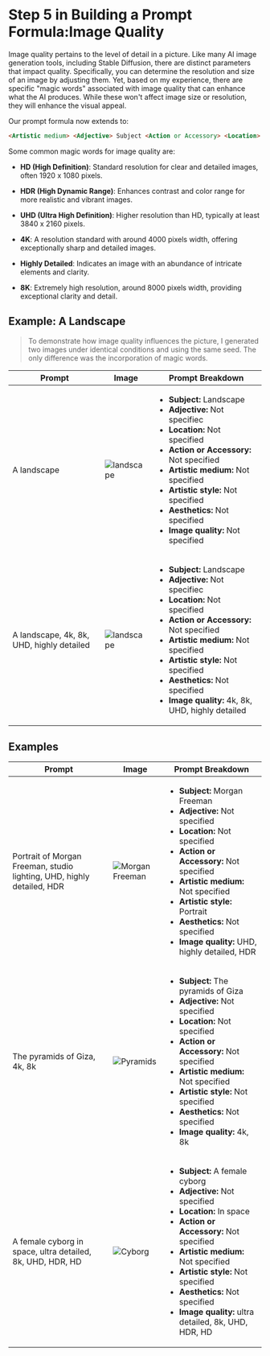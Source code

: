# Step 5 in Building a Prompt Formula:Image Quality

Image quality pertains to the level of detail in a picture. Like many AI image generation tools, including Stable Diffusion, there are distinct parameters that impact quality. Specifically, you can determine the resolution and size of an image by adjusting them. Yet, based on my experience, there are specific "magic words" associated with image quality that can enhance what the AI produces. While these won't affect image size or resolution, they will enhance the visual appeal. 

Our prompt formula now extends to:

```markdown
<Artistic medium> <Adjective> Subject <Action or Accessory> <Location> <Artistic style> <Aesthetics> <Image quality>
```

Some common magic words for image quality are:

- **HD (High Definition)**: Standard resolution for clear and detailed images, often 1920 x 1080 pixels.

- **HDR (High Dynamic Range)**: Enhances contrast and color range for more realistic and vibrant images.

- **UHD (Ultra High Definition)**: Higher resolution than HD, typically at least 3840 x 2160 pixels.

- **4K**: A resolution standard with around 4000 pixels width, offering exceptionally sharp and detailed images.

- **Highly Detailed**: Indicates an image with an abundance of intricate elements and clarity.

- **8K**: Extremely high resolution, around 8000 pixels width, providing exceptional clarity and detail.


## Example: A Landscape

> To demonstrate how image quality influences the picture, I generated two images under identical conditions and using the same seed. The only difference was the incorporation of magic words.

| Prompt | Image | Prompt Breakdown |
| ------------------- | ----- | ------------------ |
| A landscape | ![landscape](/images/prompt-formula/quality/landscape.png) | <ul><li><strong>Subject:</strong> Landscape </li><li><strong>Adjective:</strong> Not specifiec </li><li><strong>Location:</strong> Not specified </li><li><strong>Action or Accessory:</strong> Not specified </li><li><strong>Artistic medium:</strong> Not specified </li><li><strong>Artistic style:</strong> Not specified </li><li><strong>Aesthetics:</strong> Not specified </li><li><strong>Image quality:</strong> Not specified </li></ul> |
| A landscape, 4k, 8k, UHD, highly detailed | ![landscape](/images/prompt-formula/quality/landscape-magic.png) | <ul><li><strong>Subject:</strong> Landscape </li><li><strong>Adjective:</strong> Not specifiec </li><li><strong>Location:</strong> Not specified </li><li><strong>Action or Accessory:</strong> Not specified </li><li><strong>Artistic medium:</strong> Not specified </li><li><strong>Artistic style:</strong> Not specified </li><li><strong>Aesthetics:</strong> Not specified </li><li><strong>Image quality:</strong> 4k, 8k, UHD, highly detailed </li></ul> |

## Examples

| Prompt | Image | Prompt Breakdown |
| ------------------- | ----- | ------------------ |
| Portrait of Morgan Freeman, studio lighting, UHD, highly detailed, HDR | ![Morgan Freeman](/images/prompt-formula/quality/morgan-freeman.png) | <ul><li><strong>Subject:</strong> Morgan Freeman </li><li><strong>Adjective:</strong> Not specified </li><li><strong>Location:</strong> Not specified </li><li><strong>Action or Accessory:</strong> Not specified </li><li><strong>Artistic medium:</strong> Not specified </li><li><strong>Artistic style:</strong> Portrait </li><li><strong>Aesthetics:</strong> Not specified </li><li><strong>Image quality:</strong> UHD, highly detailed, HDR </li></ul> |
| The pyramids of Giza, 4k, 8k | ![Pyramids](/images/prompt-formula/quality/pyramids.png) | <ul><li><strong>Subject:</strong> The pyramids of Giza </li><li><strong>Adjective:</strong> Not specified </li><li><strong>Location:</strong> Not specified </li><li><strong>Action or Accessory:</strong> Not specified </li><li><strong>Artistic medium:</strong> Not specified </li><li><strong>Artistic style:</strong> Not specified </li><li><strong>Aesthetics:</strong> Not specified </li><li><strong>Image quality:</strong> 4k, 8k </li></ul> |
| A female cyborg in space, ultra detailed, 8k, UHD, HDR, HD | ![Cyborg](/images/prompt-formula/quality/cyborg.png) | <ul><li><strong>Subject:</strong> A female cyborg </li><li><strong>Adjective:</strong> Not specified </li><li><strong>Location:</strong> In space </li><li><strong>Action or Accessory:</strong> Not specified </li><li><strong>Artistic medium:</strong> Not specified </li><li><strong>Artistic style:</strong> Not specified </li><li><strong>Aesthetics:</strong> Not specified </li><li><strong>Image quality:</strong> ultra detailed, 8k, UHD, HDR, HD </li></ul> |